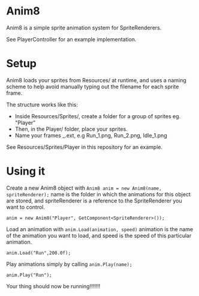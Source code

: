# Anim8

Anim8 is a simple sprite animation system for SpriteRenderers.

See PlayerController for an example implementation.

# Setup

Anim8 loads your sprites from Resources/ at runtime, and uses a naming scheme to 
help avoid manually typing out the filename for each sprite frame.

The structure works like this:
* Inside Resources/Sprites/, create a folder for a group of sprites eg. "Player"
* Then, in the Player/ folder, place your sprites.
* Name your frames <animation>_<frame>.ext, e.g Run_1.png, Run_2.png, Idle_1.png

See Resources/Sprites/Player in this repository for an example.

# Using it

Create a new Anim8 object with `Anim8 anim = new Anim8(name, spriteRenderer);`
name is the folder in which the animations for this object are stored, and spriteRenderer 
is a reference to the SpriteRenderer you want to control.

`anim = new Anim8("Player", GetComponent<SpriteRenderer>());`

Load an animation with `anim.Load(animation, speed)`
animation is the name of the animation you want to load, and speed is the speed of this
particular animation.

`anim.Load("Run",200.0f);`

Play animations simply by calling `anim.Play(name);`

`anim.Play("Run");`

Your thing should now be running!!!!!!!
